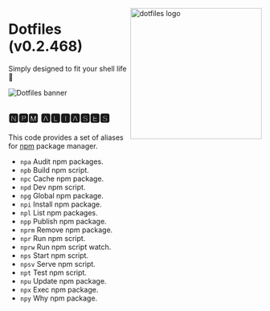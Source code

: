 <!-- markdownlint-disable MD033 MD041 -->

<img src="https://kura.pro/dotfiles/v2/images/logos/dotfiles.svg"
alt="dotfiles logo" width="261" align="right" />

<!-- markdownlint-enable MD033 MD041 -->

# Dotfiles (v0.2.468)

Simply designed to fit your shell life 🐚

![Dotfiles banner][banner]

## 🅽🅿🅼 🅰🅻🅸🅰🆂🅴🆂

This code provides a set of aliases for
[npm](https://www.npmjs.com/) package manager.

- `npa` Audit npm packages.
- `npb` Build npm script.
- `npc` Cache npm package.
- `npd` Dev npm script.
- `npg` Global npm package.
- `npi` Install npm package.
- `npl` List npm packages.
- `npp` Publish npm package.
- `nprm` Remove npm package.
- `npr` Run npm script.
- `nprw` Run npm script watch.
- `nps` Start npm script.
- `npsv` Serve npm script.
- `npt` Test npm script.
- `npu` Update npm package.
- `npx` Exec npm package.
- `npy` Why npm package.

[banner]: https://kura.pro/dotfiles/v2/images/titles/title-dotfiles.svg
